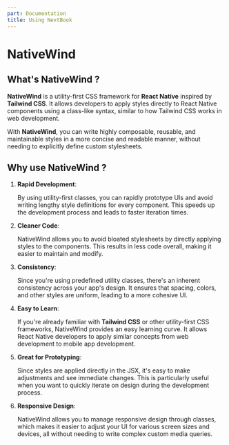 ```yaml
---
part: Documentation
title: Using NextBook
---
```


# NativeWind
## What's NativeWind ?

**NativeWind** is a utility-first CSS framework for **React Native** inspired by **Tailwind CSS**. It allows developers to apply styles directly to React Native components using a class-like syntax, similar to how Tailwind CSS works in web development.

With **NativeWind**, you can write highly composable, reusable, and maintainable styles in a more concise and readable manner, without needing to explicitly define custom stylesheets.

## Why use NativeWind ?

1.   **Rapid Development**:
    
       By using utility-first classes, you can rapidly prototype UIs and avoid writing lengthy style definitions for every component. This speeds up the development process and leads to faster iteration times.
2.   **Cleaner Code**:
    
       NativeWind allows you to avoid bloated stylesheets by directly applying styles to the components. This results in less code overall, making it easier to maintain and modify.
3.   **Consistency**:
    
       Since you're using predefined utility classes, there's an inherent consistency across your app's design. It ensures that spacing, colors, and other styles are uniform, leading to a more cohesive UI.
4.   **Easy to Learn**:
    
       If you're already familiar with **Tailwind CSS** or other utility-first CSS frameworks, NativeWind provides an easy learning curve. It allows React Native developers to apply similar concepts from web development to mobile app development.
5.   **Great for Prototyping**:
    
       Since styles are applied directly in the JSX, it's easy to make adjustments and see immediate changes. This is particularly useful when you want to quickly iterate on design during the development process.
6.   **Responsive Design**:
    
       NativeWind allows you to manage responsive design through classes, which makes it easier to adjust your UI for various screen sizes and devices, all without needing to write complex custom media queries.